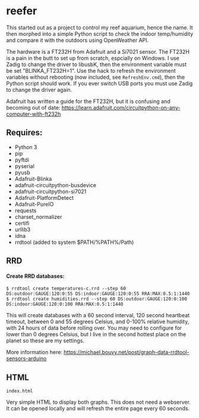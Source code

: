 # reefer

This started out as a project to control my reef aquarium, hence the name. It then morphed into a simple Python script to check the indoor temp/humidity and compare it with the outdoors using OpenWeather API.

The hardware is a FT232H from Adafruit and a Si7021 sensor. The FT232H is a pain in the butt to set up from scratch, espcially on Windows. I use Zadig to change the driver to libusbK, then the environment variable must be set "BLINKA_FT232H=1". Use the hack to refresh the environment variables without rebooting (now included, see ```RefreshEnv.cmd```), then the Python script should work. If you ever switch USB ports you must use Zadig to change the driver again.

Adafruit has written a guide for the FT232H, but it is confusing and becoming out of date: https://learn.adafruit.com/circuitpython-on-any-computer-with-ft232h

## Requires:
- Python 3
- pip
- pyftdi
- pyserial
- pyusb
- Adafruit-Blinka
- adafruit-circuitpython-busdevice
- adafruit-circuitpython-si7021
- Adafruit-PlatformDetect
- Adafruit-PureIO
- requests
- charset_normalizer
- certifi
- urllib3
- idna
- rrdtool (added to system $PATH/%PATH%/Path)

## RRD
#### Create RRD databases:

```
$ rrdtool create temperatures-c.rrd --step 60 DS:outdoor:GAUGE:120:0:55 DS:indoor:GAUGE:120:0:55 RRA:MAX:0.5:1:1440
$ rrdtool create humidities.rrd --step 60 DS:outdoor:GAUGE:120:0:100 DS:indoor:GAUGE:120:0:100 RRA:MAX:0.5:1:1440
```
This will create databases with a 60 second interval, 120 second heartbeat timeout, between 0 and 55 degrees Celsius, and 0-100% relative humidity, with 24 hours of data before rolling over. You may need to configure for lower than 0 degrees Celsius, but I live in the second hottest place on the planet so these are my settings.

More information here: https://michael.bouvy.net/post/graph-data-rrdtool-sensors-arduino

## HTML

```index.html```

Very simple HTML to display both graphs. This does not need a webserver. It can be opened locally and will refresh the entire page every 60 seconds.
